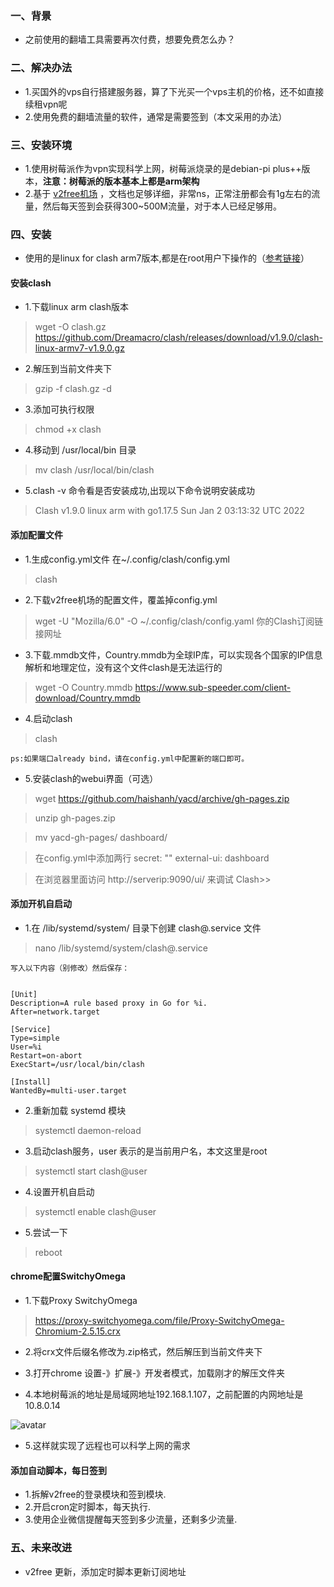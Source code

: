### 一、背景
- 之前使用的翻墙工具需要再次付费，想要免费怎么办？

### 二、解决办法

- 1.买国外的vps自行搭建服务器，算了下光买一个vps主机的价格，还不如直接续租vpn呢
- 2.使用免费的翻墙流量的软件，通常是需要签到（本文采用的办法）


### 三、安装环境 
- 1.使用树莓派作为vpn实现科学上网，树莓派烧录的是debian-pi plus++版本，**注意：树莓派的版本基本上都是arm架构**  
- 2.基于 [v2free机场](https://v2free.net/) ，文档也足够详细，非常ns，正常注册都会有1g左右的流量，然后每天签到会获得300~500M流量，对于本人已经足够用。  


### 四、安装

- 使用的是linux for clash arm7版本,都是在root用户下操作的（[参考链接](https://v2free.net/doc/#/linux/clash)）

#### **安装clash**

- 1.下载linux arm clash版本

>wget -O clash.gz https://github.com/Dreamacro/clash/releases/download/v1.9.0/clash-linux-armv7-v1.9.0.gz  

- 2.解压到当前文件夹下  

>gzip -f clash.gz -d    

- 3.添加可执行权限  

>chmod +x clash  

- 4.移动到 /usr/local/bin 目录  

>mv clash /usr/local/bin/clash  

- 5.clash -v 命令看是否安装成功,出现以下命令说明安装成功  

>Clash v1.9.0 linux arm with go1.17.5 Sun Jan  2 03:13:32 UTC 2022

####   **添加配置文件**
- 1.生成config.yml文件 在~/.config/clash/config.yml

>clash

- 2.下载v2free机场的配置文件，覆盖掉config.yml

>wget -U "Mozilla/6.0" -O ~/.config/clash/config.yaml  你的Clash订阅链接网址

- 3.下载.mmdb文件，Country.mmdb为全球IP库，可以实现各个国家的IP信息解析和地理定位，没有这个文件clash是无法运行的 

>wget -O Country.mmdb https://www.sub-speeder.com/client-download/Country.mmdb

- 4.启动clash

>clash

`ps:如果端口already bind，请在config.yml中配置新的端口即可。`

- 5.安装clash的webui界面（可选）

>wget https://github.com/haishanh/yacd/archive/gh-pages.zip  

>unzip gh-pages.zip  

>mv yacd-gh-pages/ dashboard/  

>在config.yml中添加两行 secret: "" external-ui: dashboard  

>在浏览器里面访问 http://serverip:9090/ui/ 来调试 Clash>>



#### **添加开机自启动**
- 1.在 /lib/systemd/system/ 目录下创建 clash@.service 文件

>nano /lib/systemd/system/clash@.service  

`写入以下内容（别修改）然后保存：`

```
	
[Unit]
Description=A rule based proxy in Go for %i.
After=network.target

[Service]
Type=simple
User=%i
Restart=on-abort
ExecStart=/usr/local/bin/clash

[Install]
WantedBy=multi-user.target

```

		
- 2.重新加载 systemd 模块

>systemctl daemon-reload  

- 3.启动clash服务，user 表示的是当前用户名，本文这里是root

>systemctl start clash@user  

- 4.设置开机自启动

>systemctl enable clash@user  

- 5.尝试一下

>reboot

#### **chrome配置SwitchyOmega**
- 1.下载Proxy SwitchyOmega

>https://proxy-switchyomega.com/file/Proxy-SwitchyOmega-Chromium-2.5.15.crx

- 2.将crx文件后缀名修改为.zip格式，然后解压到当前文件夹下


- 3.打开chrome 设置-》扩展-》开发者模式，加载刚才的解压文件夹    


- 4.本地树莓派的地址是局域网地址192.168.1.107，之前配置的内网地址是10.8.0.14    


![avatar](https://blog.hexiefamily.xin/assets/switchomega.png)     

- 5.这样就实现了远程也可以科学上网的需求  

#### **添加自动脚本，每日签到**
- 1.拆解v2free的登录模块和签到模块.
- 2.开启cron定时脚本，每天执行.
- 3.使用企业微信提醒每天签到多少流量，还剩多少流量.


### 五、未来改进

- v2free 更新，添加定时脚本更新订阅地址   